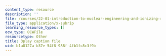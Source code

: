 ```yaml
---
content_type: resource
description: ''
file: /courses/22-01-introduction-to-nuclear-engineering-and-ionizing-radiation-fall-2016/b1a8127ab37e54f8988f4fb1fc8c3f9b_nAtTW8ZW33s.vtt
file_type: application/x-subrip
learning_resource_types: []
ocw_type: OCWFile
resourcetype: Other
title: 3play caption file
uid: b1a8127a-b37e-54f8-988f-4fb1fc8c3f9b
---
```

